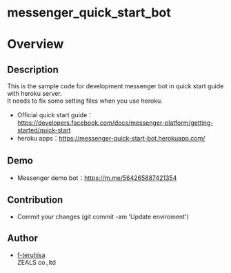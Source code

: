 # messenger_quick_start_bot

# Overview

## Description
This is the sample code for development messenger bot in quick start guide with heroku server.<br>
It needs to fix some setting files when you use heroku.

- Official quick start guide：https://developers.facebook.com/docs/messenger-platform/getting-started/quick-start
- heroku apps：https://messenger-quick-start-bot.herokuapp.com/

## Demo
- Messenger demo bot：https://m.me/564265887421354

## Contribution
- Commit your changes (git commit -am 'Update enviroment')

## Author
- [f-teruhisa](https://github.com/f-teruhisa)<br>
ZEALS co.,ltd
